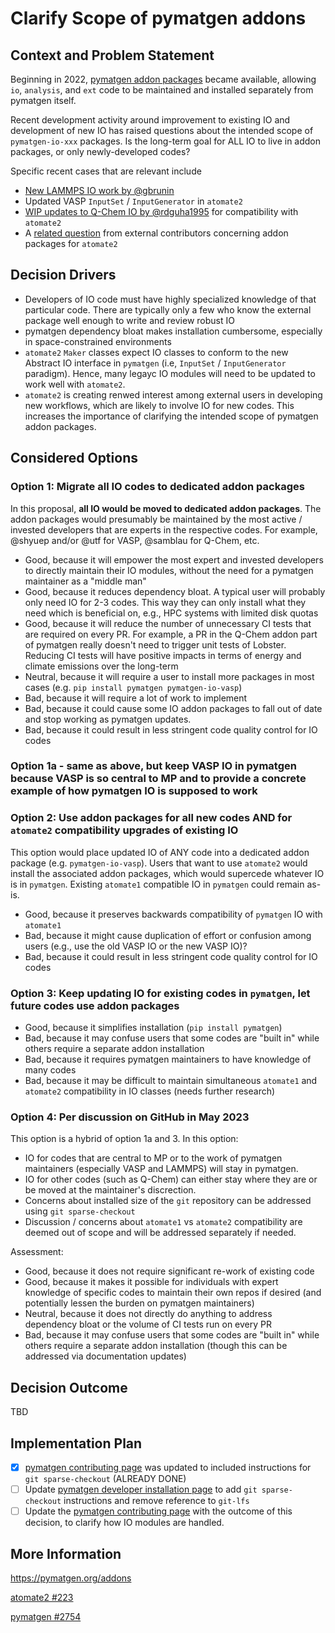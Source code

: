 # Clarify Scope of pymatgen addons

## Context and Problem Statement

Beginning in 2022, [pymatgen addon packages](https://pymatgen.org/addons) became available, allowing `io`, `analysis`, and `ext` code to be maintained and installed separately from pymatgen itself.

Recent development activity around improvement to existing IO and development of new IO has raised questions about the intended scope of `pymatgen-io-xxx` packages. Is the long-term goal for ALL IO to live in addon packages, or only newly-developed codes?

Specific recent cases that are relevant include
- [New LAMMPS IO work by @gbrunin](https://github.com/materialsproject/pymatgen/issues/2754)
- Updated VASP `InputSet` / `InputGenerator` in `atomate2`
- [WIP updates to Q-Chem IO by @rdguha1995](https://github.com/materialsproject/atomate2/pulls) for compatibility with `atomate2`
- A [related question](https://github.com/materialsproject/atomate2/issues/223) from external contributors concerning addon packages for `atomate2`


## Decision Drivers

- Developers of IO code must have highly specialized knowledge of that particular code. There are typically only a few who know the external package well enough to write and review robust IO
- pymatgen dependency bloat makes installation cumbersome, especially in space-constrained environments
- `atomate2` `Maker` classes expect IO classes to conform to the new Abstract IO interface in `pymatgen` (i.e, `InputSet` / `InputGenerator` paradigm). Hence, many legayc IO modules will need to be updated to work well with `atomate2`.
- `atomate2` is creating renwed interest among external users in developing new workflows, which are likely to involve IO for new codes. This increases the importance of clarifying the intended scope of pymatgen addon packages.

## Considered Options

### Option 1: Migrate all IO codes to dedicated addon packages

In this proposal, **all IO would be moved to dedicated addon packages**. The addon packages would presumably be maintained by the most active / invested developers that are experts in the respective codes. For example, @shyuep and/or @utf for VASP, @samblau for Q-Chem, etc.

- Good, because it will empower the most expert and invested developers to directly maintain their IO modules, without the need for a pymatgen maintainer as a "middle man"
- Good, because it reduces dependency bloat. A typical user will probably only need IO for 2-3 codes. This way they can only install what they need which is beneficial on, e.g., HPC systems with limited disk quotas
- Good, because it will reduce the number of unnecessary CI tests that are required on every PR. For example, a PR in the Q-Chem addon part of pymatgen really doesn't need to trigger unit tests of Lobster. Reducing CI tests will have positive impacts in terms of energy and climate emissions over the long-term
- Neutral, because it will require a user to install more packages in most cases (e.g. `pip install pymatgen pymatgen-io-vasp`)
- Bad, because it will require a lot of work to implement
- Bad, because it could cause some IO addon packages to fall out of date and stop working as pymatgen updates.
- Bad, because it could result in less stringent code quality control for IO codes

### Option 1a - same as above, but keep VASP IO in pymatgen because VASP is so central to MP and to provide a concrete example of how pymatgen IO is supposed to work

### Option 2: Use addon packages for all new codes AND for `atomate2` compatibility upgrades of existing IO

This option would place updated IO of ANY code into a dedicated addon package (e.g. `pymatgen-io-vasp`). Users that want to use `atomate2` would install the associated addon packages, which would supercede whatever IO is in `pymatgen`. Existing `atomate1` compatible IO in `pymatgen` could remain as-is.

- Good, because it preserves backwards compatibility of `pymatgen` IO with `atomate1`
- Bad, because it might cause duplication of effort or confusion among users (e.g., use the old VASP IO or the new VASP IO)?
- Bad, because it could result in less stringent code quality control for IO codes

### Option 3: Keep updating IO for existing codes in `pymatgen`, let future codes use addon packages

- Good, because it simplifies installation (`pip install pymatgen`)
- Bad, because it may confuse users that some codes are "built in" while others require a separate addon installation
- Bad, because it requires pymatgen maintainers to have knowledge of many codes
- Bad, because it may be difficult to maintain simultaneous `atomate1` and `atomate2` compatibility in IO classes (needs further research)

### Option 4: Per discussion on GitHub in May 2023

This option is a hybrid of option 1a and 3. In this option:

- IO for codes that are central to MP or to the work of pymatgen maintainers (especially VASP and LAMMPS) will stay in pymatgen.
- IO for other codes (such as Q-Chem) can either stay where they are or be moved at the maintainer's discrection.
- Concerns about installed size of the `git` repository can be addressed using `git sparse-checkout`
- Discussion / concerns about `atomate1` vs `atomate2` compatibility are deemed out of scope and will be addressed separately if needed.

Assessment:
- Good, because it does not require significant re-work of existing code
- Good, because it makes it possible for individuals with expert knowledge of specific codes to maintain their own repos if desired (and potentially lessen the burden on pymatgen maintainers)
- Neutral, because it does not directly do anything to address dependency bloat or the volume of CI tests run on every PR
- Bad, because it may confuse users that some codes are "built in" while others require a separate addon installation (though this can be addressed via documentation updates)

## Decision Outcome

TBD 

## Implementation Plan

- [x] [pymatgen contributing page](https://pymatgen.org/contributing.html#direct-contributions-to-pymatgen-main-distribution) was updated to included instructions for `git sparse-checkout` (ALREADY DONE)
- [ ] Update [pymatgen developer installation page](https://pymatgen.org/installation.html#step-2-install-pymatgen-in-developmental-mode) to add `git sparse-checkout` instructions and remove reference to `git-lfs`
- [ ] Update the [pymatgen contributing page](https://pymatgen.org/contributing.html#writing-add-ons-for-pymatgen) with the outcome of this decision, to clarify how IO modules are handled.

## More Information

https://pymatgen.org/addons

[atomate2 #223](https://github.com/materialsproject/atomate2/issues/223)

[pymatgen #2754](https://github.com/materialsproject/pymatgen/issues/2754)
